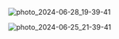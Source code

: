 ![photo_2024-06-28_19-39-41](https://github.com/kiber-pacan/kiber-pacan/assets/153371235/094bafb2-30a0-4050-b4cd-88aae7e46dd7)

![photo_2024-06-25_21-39-41](https://github.com/kiber-pacan/kiber-pacan/assets/153371235/cea7cc8a-f947-49cb-b584-284a9e2d4ba3)



